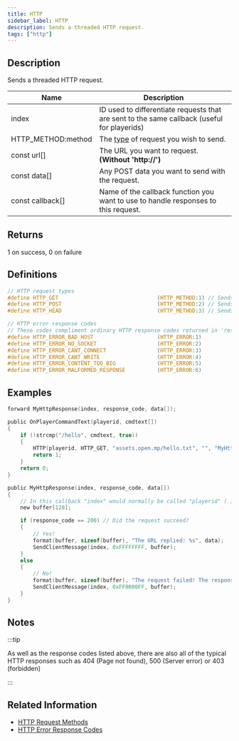 ```yaml
---
title: HTTP
sidebar_label: HTTP
description: Sends a threaded HTTP request.
tags: ["http"]
---
```


## Description

Sends a threaded HTTP request.

| Name               | Description                                                                                 |
|--------------------|---------------------------------------------------------------------------------------------|
| index              | ID used to differentiate requests that are sent to the same callback (useful for playerids) |
| HTTP_METHOD:method | The [type](../resources/http-request-methods) of request you wish to send.                  |
| const url[]        | The URL you want to request. **(Without 'http://')**                                        |
| const data[]       | Any POST data you want to send with the request.                                            |
| const callback[]   | Name of the callback function you want to use to handle responses to this request.          |

## Returns

1 on success, 0 on failure

## Definitions

```c
// HTTP request types
#define HTTP_GET                               (HTTP_METHOD:1) // Sends a regular HTTP request.
#define HTTP_POST                              (HTTP_METHOD:2) // Sends a HTTP request with POST data.
#define HTTP_HEAD                              (HTTP_METHOD:3) // Sends a regular HTTP request, but ignores any response data - returning only the response code.

// HTTP error response codes
// These codes compliment ordinary HTTP response codes returned in 'response_code'
#define HTTP_ERROR_BAD_HOST                    (HTTP_ERROR:1)
#define HTTP_ERROR_NO_SOCKET                   (HTTP_ERROR:2)
#define HTTP_ERROR_CANT_CONNECT                (HTTP_ERROR:3)
#define HTTP_ERROR_CANT_WRITE                  (HTTP_ERROR:4)
#define HTTP_ERROR_CONTENT_TOO_BIG             (HTTP_ERROR:5)
#define HTTP_ERROR_MALFORMED_RESPONSE          (HTTP_ERROR:6)
```

## Examples

```c
forward MyHttpResponse(index, response_code, data[]);

public OnPlayerCommandText(playerid, cmdtext[])
{
    if (!strcmp("/hello", cmdtext, true))
    {
        HTTP(playerid, HTTP_GET, "assets.open.mp/hello.txt", "", "MyHttpResponse");
        return 1;
    }
    return 0;
}

public MyHttpResponse(index, response_code, data[])
{
    // In this callback "index" would normally be called "playerid" ( if you didn't get it already )
    new buffer[128];

    if (response_code == 200) // Did the request succeed?
    {
        // Yes!
        format(buffer, sizeof(buffer), "The URL replied: %s", data);
        SendClientMessage(index, 0xFFFFFFFF, buffer);
    }
    else
    {
        // No!
        format(buffer, sizeof(buffer), "The request failed! The response code was: %d", response_code);
        SendClientMessage(index, 0xFF0000FF, buffer);
    }
}
```

## Notes

:::tip

As well as the response codes listed above, there are also all of the typical HTTP responses such as 404 (Page not found), 500 (Server error) or 403 (forbidden)

:::

## Related Information

- [HTTP Request Methods](../resources/http-request-methods)
- [HTTP Error Response Codes](../resources/http-error-response-codes)
